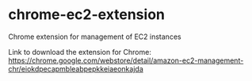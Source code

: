 # chrome-ec2-extension
Chrome extension for management of EC2 instances

Link to download the extension for Chrome: 
https://chrome.google.com/webstore/detail/amazon-ec2-management-chr/eiokdpecapmbleabpepkkeiaeonkajda
